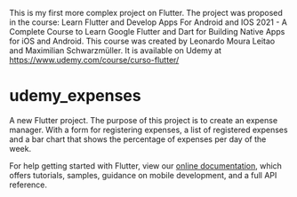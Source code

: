 This is my first more complex project on Flutter.
The project was proposed in the course: Learn Flutter and Develop Apps For Android and IOS 2021 -
A Complete Course to Learn Google Flutter and Dart for Building Native Apps for iOS and Android.
This course was created by Leonardo Moura Leitao and Maximilian Schwarzmüller. 
It is available on Udemy at https://www.udemy.com/course/curso-flutter/

# udemy_expenses

A new Flutter project.
The purpose of this project is to create an expense manager. With a form for registering expenses, a list of registered expenses and a bar chart that shows the percentage of expenses per day of the week.


For help getting started with Flutter, view our
[online documentation](https://flutter.dev/docs), which offers tutorials,
samples, guidance on mobile development, and a full API reference.
